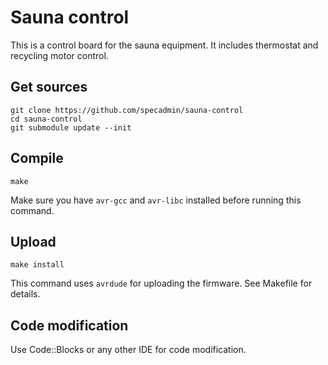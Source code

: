 # Sauna control #

This is a control board for the sauna equipment. It includes thermostat and recycling motor control.


## Get sources ##

```
git clone https://github.com/specadmin/sauna-control
cd sauna-control
git submodule update --init
```


## Compile  ##

`make`

Make sure you have `avr-gcc` and `avr-libc` installed before running this command.


## Upload ##

`make install`

This command uses `avrdude` for uploading the firmware. See Makefile for details.



## Code modification ##

Use Code::Blocks or any other IDE for code modification.


